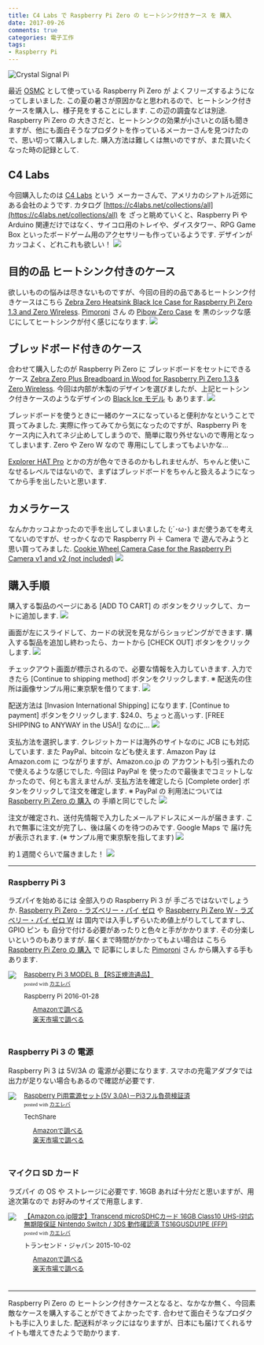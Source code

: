 ```yaml
---
title: C4 Labs で Raspberry Pi Zero の ヒートシンク付きケース を 購入
date: 2017-09-26
comments: true
categories: 電子工作
tags:
- Raspberry Pi
---
```


![](/images/raspi/crystal-signal-pi/crystal-signal-pi.jpg "Crystal Signal Pi")

最近 [OSMC](https://osmc.tv/) として使っている Raspberry Pi Zero が よくフリーズするようになってしまいました. この夏の暑さが原因かなと思われるので、ヒートシンク付きケースを購入し、様子見をすることにします. この辺の調査などは別途.
Raspberry Pi Zero の 大きさだと、ヒートシンクの効果が小さいとの話も聞きますが、他にも面白そうなプロダクトを作っているメーカーさんを見つけたので、思い切って購入しました. 購入方法は難しくは無いのですが、また買いたくなった時の記録として.


## C4 Labs
今回購入したのは [C4 Labs](https://c4labs.net/) という メーカーさんで、アメリカのシアトル近郊にある会社のようです.
カタログ [https://c4labs.net/collections/all](https://c4labs.net/collections/all) を ざっと眺めていくと、Raspberry Pi や Arduino 関連だけではなく、サイコロ用のトレイや、ダイスタワー、RPG Game Box といったボードゲーム用のアクセサリーも作っているようです. デザインがカッコよく、どれこれも欲しい！
![](/images/raspi/c4labs/purchase/01.png)


## 目的の品 ヒートシンク付きのケース
欲しいものの悩みは尽きないものですが、今回の目的の品であるヒートシンク付きケースはこちら [Zebra Zero Heatsink Black Ice Case for Raspberry Pi Zero 1.3 and Zero Wireless](https://c4labs.net/products/copy-of-zebra-zero-raspberry-pi-zero-case-type-2-black-ice-with-heatsink).
[Pimoroni](https://shop.pimoroni.com/) さん の [Pibow Zero Case](https://shop.pimoroni.com/products/pibow-zero-ver-1-3) を 黒のシックな感じにしてヒートシンクが付く感じになります.
![](/images/raspi/c4labs/purchase/02.png)


## ブレッドボード付きのケース
合わせて購入したのが Raspberry Pi Zero に ブレッドボードをセットにできるケース [Zebra Zero Plus Breadboard in Wood for Raspberry Pi Zero 1.3 & Zero Wireless](https://c4labs.net/products/zebra-zero-plus-for-raspberry-pi-zero-wood-1).
今回は内部が木製のデザインを選びましたが、上記ヒートシンク付きケースのようなデザインの [Black Ice モデル](https://c4labs.net/products/zebra-zero-plus-for-raspberry-pi-zero-black-ice) も あります.
![](/images/raspi/c4labs/purchase/03.png)

ブレッドボードを使うときに一緒のケースになっていると便利かなということで買ってみました.
実際に作ってみてから気になったのですが、Raspberry Pi を ケース内に入れてネジ止めしてしまうので、簡単に取り外せないので専用となってしまいます. Zero や Zero W なので 専用にしてしまってもよいかな...

[Explorer HAT Pro](https://shop.pimoroni.com/products/explorer-hat) とかの方が色々できるのかもしれませんが、ちゃんと使いこなせるレベルではないので、まずはブレッドボードをちゃんと扱えるようになってから手を出したいと思います.


## カメラケース
なんかカッコよかったので手を出してしまいました (;´･ω･)
まだ使うあてを考えてないのですが、せっかくなので Raspberry Pi ＋ Camera で 遊んでみようと思い買ってみました.
[Cookie Wheel Camera Case for the Raspberry Pi Camera v1 and v2 (not included)](https://c4labs.net/products/cookie-wheel-camera-case-for-the-raspberry-pi-camera-v1-and-v2-not-included)
![](/images/raspi/c4labs/purchase/04.png)


## 購入手順
購入する製品のページにある [ADD TO CART] の ボタンをクリックして、カートに追加します.
![](/images/raspi/c4labs/purchase/05.png)

画面が左にスライドして、カードの状況を見ながらショッピングができます.
購入する製品を追加し終わったら、カートから [CHECK OUT] ボタンをクリックします.
![](/images/raspi/c4labs/purchase/06.png)

チェックアウト画面が標示されるので、必要な情報を入力していきます.
入力できたら [Continue to shipping method] ボタンをクリックします.
※ 配送先の住所は画像サンプル用に東京駅を借りてます.
![](/images/raspi/c4labs/purchase/07.png)

配送方法は [Invasion International Shipping] になります.
[Continue to payment] ボタンをクリックします.
$24.0、ちょっと高いっす. [FREE SHIPPING to ANYWAY in the USA!] なのに...
![](/images/raspi/c4labs/purchase/08.png)

支払方法を選択します.
クレジットカードは海外のサイトなのに JCB にも対応しています. また PayPal、bitcoin なども使えます.
Amazon Pay は Amazon.com に つながりますが、Amazon.co.jp の アカウントも引っ張れたので使えるような感じでした. 今回は PayPal を 使ったので最後までコミットしなかったので、何とも言えませんが.
支払方法を確定したら [Complete order] ボタンをクリックして注文を確定します.
※ PayPal の 利用法については [Raspberry Pi Zero の 購入](/2016/11/13/Raspberry-Pi-Zeroの購入/) の 手順と同じでした
![](/images/raspi/c4labs/purchase/09.png)

注文が確定され、送付先情報で入力したメールアドレスにメールが届きます. これで無事に注文が完了し、後は届くのを待つのみです. Google Maps で 届け先が表示されます. (※ サンプル用で東京駅を指してます)
![](/images/raspi/c4labs/purchase/10.png)

約１週間ぐらいで届きました！
![](/images/raspi/c4labs/purchase/11.jpg)



- - - -
### Raspberry Pi 3
ラズパイを始めるには 全部入りの Raspberry Pi 3 が 手ごろではないでしょうか. <a href="//af.moshimo.com/af/c/click?a_id=860699&p_id=170&pc_id=185&pl_id=4062&s_v=b5Rz2P0601xu&url=http%3A%2F%2Fwww.amazon.co.jp%2Fexec%2Fobidos%2FASIN%2FB018K9NNJW%2Fref%3Dnosim" target="_blank" >Raspberry Pi Zero - ラズベリー・パイ ゼロ</a> や <a href="//af.moshimo.com/af/c/click?a_id=860699&p_id=170&pc_id=185&pl_id=4062&s_v=b5Rz2P0601xu&url=http%3A%2F%2Fwww.amazon.co.jp%2Fexec%2Fobidos%2FASIN%2FB01GFAIKMI%2Fref%3Dnosim" target="_blank" >Raspberry Pi Zero W - ラズベリー・パイ ゼロ W</a> は 国内では入手しずらいため値上がりしてしてますし、GPIO ピン も 自分で付ける必要があったりと色々と手がかかります. その分楽しいというのもありますが.
届くまで時間がかかってもよい場合は こちら [Raspberry Pi Zero の 購入](/2016/11/13/Raspberry-Pi-Zeroの購入/) で 記事にしました [Pimoroni](https://pimoroni.com/) さん から購入する手もあります.
<div class="kaerebalink-box" style="text-align:left;padding-bottom:20px;font-size:small;/zoom: 1;overflow: hidden;"><div class="kaerebalink-image" style="float:left;margin:0 15px 10px 0;"><a href="//af.moshimo.com/af/c/click?a_id=860699&p_id=170&pc_id=185&pl_id=4062&s_v=b5Rz2P0601xu&url=http%3A%2F%2Fwww.amazon.co.jp%2Fexec%2Fobidos%2FASIN%2FB01CFHHYF4%2Fref%3Dnosim" target="_blank" ><img src="https://images-fe.ssl-images-amazon.com/images/I/41zcKgUQXtL._SL160_.jpg" style="border: none;" /></a><img src="//i.moshimo.com/af/i/impression?a_id=860699&p_id=170&pc_id=185&pl_id=4062" width="1" height="1" style="border:none;"></div><div class="kaerebalink-info" style="line-height:120%;/zoom: 1;overflow: hidden;"><div class="kaerebalink-name" style="margin-bottom:10px;line-height:120%"><a href="//af.moshimo.com/af/c/click?a_id=860699&p_id=170&pc_id=185&pl_id=4062&s_v=b5Rz2P0601xu&url=http%3A%2F%2Fwww.amazon.co.jp%2Fexec%2Fobidos%2FASIN%2FB01CFHHYF4%2Fref%3Dnosim" target="_blank" >Raspberry Pi 3 MODEL B 【RS正規流通品】</a><img src="//i.moshimo.com/af/i/impression?a_id=860699&p_id=170&pc_id=185&pl_id=4062" width="1" height="1" style="border:none;"><div class="kaerebalink-powered-date" style="font-size:8pt;margin-top:5px;font-family:verdana;line-height:120%">posted with <a href="http://kaereba.com" rel="nofollow" target="_blank">カエレバ</a></div></div><div class="kaerebalink-detail" style="margin-bottom:5px;"> Raspberry Pi 2016-01-28    </div><div class="kaerebalink-link1" style="margin-top:10px;"><div class="shoplinkamazon" style="margin-right:5px;background: url('//img.yomereba.com/kl.gif') 0 0 no-repeat;padding: 2px 0 2px 18px;white-space: nowrap;"><a href="//af.moshimo.com/af/c/click?a_id=860699&p_id=170&pc_id=185&pl_id=4062&s_v=b5Rz2P0601xu&url=http%3A%2F%2Fwww.amazon.co.jp%2Fgp%2Fsearch%3Fkeywords%3DRaspberry%2520Pi%25203%26__mk_ja_JP%3D%25E3%2582%25AB%25E3%2582%25BF%25E3%2582%25AB%25E3%2583%258A" target="_blank" >Amazonで調べる</a><img src="//i.moshimo.com/af/i/impression?a_id=860699&p_id=170&pc_id=185&pl_id=4062" width="1" height="1" style="border:none;"></div><div class="shoplinkrakuten" style="margin-right:5px;background: url('//img.yomereba.com/kl.gif') 0 -50px no-repeat;padding: 2px 0 2px 18px;white-space: nowrap;"><a href="//af.moshimo.com/af/c/click?a_id=862013&p_id=54&pc_id=54&pl_id=616&s_v=b5Rz2P0601xu&url=http%3A%2F%2Fsearch.rakuten.co.jp%2Fsearch%2Fmall%2FRaspberry%2520Pi%25203%2F-%2Ff.1-p.1-s.1-sf.0-st.A-v.2%3Fx%3D0" target="_blank" >楽天市場で調べる</a><img src="//i.moshimo.com/af/i/impression?a_id=862013&p_id=54&pc_id=54&pl_id=616" width="1" height="1" style="border:none;"></div></div></div><div class="booklink-footer" style="clear: left"></div></div>

### Raspberry Pi 3 の 電源
Raspberry Pi 3 は 5V/3A の 電源が必要になります. スマホの充電アダプタでは出力が足りない場合もあるので確認が必要です.
<div class="kaerebalink-box" style="text-align:left;padding-bottom:20px;font-size:small;/zoom: 1;overflow: hidden;"><div class="kaerebalink-image" style="float:left;margin:0 15px 10px 0;"><a href="//af.moshimo.com/af/c/click?a_id=860699&p_id=170&pc_id=185&pl_id=4062&s_v=b5Rz2P0601xu&url=http%3A%2F%2Fwww.amazon.co.jp%2Fexec%2Fobidos%2FASIN%2FB01N8ZIJL8%2Fref%3Dnosim" target="_blank" ><img src="https://images-fe.ssl-images-amazon.com/images/I/41p5wekKaIL._SL160_.jpg" style="border: none;" /></a><img src="//i.moshimo.com/af/i/impression?a_id=860699&p_id=170&pc_id=185&pl_id=4062" width="1" height="1" style="border:none;"></div><div class="kaerebalink-info" style="line-height:120%;/zoom: 1;overflow: hidden;"><div class="kaerebalink-name" style="margin-bottom:10px;line-height:120%"><a href="//af.moshimo.com/af/c/click?a_id=860699&p_id=170&pc_id=185&pl_id=4062&s_v=b5Rz2P0601xu&url=http%3A%2F%2Fwww.amazon.co.jp%2Fexec%2Fobidos%2FASIN%2FB01N8ZIJL8%2Fref%3Dnosim" target="_blank" >Raspberry Pi用電源セット(5V 3.0A)－Pi3フル負荷検証済</a><img src="//i.moshimo.com/af/i/impression?a_id=860699&p_id=170&pc_id=185&pl_id=4062" width="1" height="1" style="border:none;"><div class="kaerebalink-powered-date" style="font-size:8pt;margin-top:5px;font-family:verdana;line-height:120%">posted with <a href="http://kaereba.com" rel="nofollow" target="_blank">カエレバ</a></div></div><div class="kaerebalink-detail" style="margin-bottom:5px;"> TechShare     </div><div class="kaerebalink-link1" style="margin-top:10px;"><div class="shoplinkamazon" style="margin-right:5px;background: url('//img.yomereba.com/kl.gif') 0 0 no-repeat;padding: 2px 0 2px 18px;white-space: nowrap;"><a href="//af.moshimo.com/af/c/click?a_id=860699&p_id=170&pc_id=185&pl_id=4062&s_v=b5Rz2P0601xu&url=http%3A%2F%2Fwww.amazon.co.jp%2Fgp%2Fsearch%3Fkeywords%3DRaspberry%2520Pi%25203%2520%25E9%259B%25BB%25E6%25BA%2590%25203A%26__mk_ja_JP%3D%25E3%2582%25AB%25E3%2582%25BF%25E3%2582%25AB%25E3%2583%258A" target="_blank" >Amazonで調べる</a><img src="//i.moshimo.com/af/i/impression?a_id=860699&p_id=170&pc_id=185&pl_id=4062" width="1" height="1" style="border:none;"></div><div class="shoplinkrakuten" style="margin-right:5px;background: url('//img.yomereba.com/kl.gif') 0 -50px no-repeat;padding: 2px 0 2px 18px;white-space: nowrap;"><a href="//af.moshimo.com/af/c/click?a_id=862013&p_id=54&pc_id=54&pl_id=616&s_v=b5Rz2P0601xu&url=http%3A%2F%2Fsearch.rakuten.co.jp%2Fsearch%2Fmall%2FRaspberry%2520Pi%25203%2520%25E9%259B%25BB%25E6%25BA%2590%25203A%2F-%2Ff.1-p.1-s.1-sf.0-st.A-v.2%3Fx%3D0" target="_blank" >楽天市場で調べる</a><img src="//i.moshimo.com/af/i/impression?a_id=862013&p_id=54&pc_id=54&pl_id=616" width="1" height="1" style="border:none;"></div></div></div><div class="booklink-footer" style="clear: left"></div></div>

### マイクロ SD カード
ラズパイ の OS や ストレージに必要です. 16GB あれば十分だと思いますが、用途次第なので お好みのサイズで用意します.
<div class="kaerebalink-box" style="text-align:left;padding-bottom:20px;font-size:small;/zoom: 1;overflow: hidden;"><div class="kaerebalink-image" style="float:left;margin:0 15px 10px 0;"><a href="//af.moshimo.com/af/c/click?a_id=860699&p_id=170&pc_id=185&pl_id=4062&s_v=b5Rz2P0601xu&url=http%3A%2F%2Fwww.amazon.co.jp%2Fexec%2Fobidos%2FASIN%2FB015J44QS8%2Fref%3Dnosim" target="_blank" ><img src="https://images-fe.ssl-images-amazon.com/images/I/51JBMptiJgL._SL160_.jpg" style="border: none;" /></a><img src="//i.moshimo.com/af/i/impression?a_id=860699&p_id=170&pc_id=185&pl_id=4062" width="1" height="1" style="border:none;"></div><div class="kaerebalink-info" style="line-height:120%;/zoom: 1;overflow: hidden;"><div class="kaerebalink-name" style="margin-bottom:10px;line-height:120%"><a href="//af.moshimo.com/af/c/click?a_id=860699&p_id=170&pc_id=185&pl_id=4062&s_v=b5Rz2P0601xu&url=http%3A%2F%2Fwww.amazon.co.jp%2Fexec%2Fobidos%2FASIN%2FB015J44QS8%2Fref%3Dnosim" target="_blank" >【Amazon.co.jp限定】Transcend microSDHCカード 16GB Class10 UHS-I対応 無期限保証 Nintendo Switch / 3DS 動作確認済 TS16GUSDU1PE (FFP)</a><img src="//i.moshimo.com/af/i/impression?a_id=860699&p_id=170&pc_id=185&pl_id=4062" width="1" height="1" style="border:none;"><div class="kaerebalink-powered-date" style="font-size:8pt;margin-top:5px;font-family:verdana;line-height:120%">posted with <a href="http://kaereba.com" rel="nofollow" target="_blank">カエレバ</a></div></div><div class="kaerebalink-detail" style="margin-bottom:5px;"> トランセンド・ジャパン 2015-10-02    </div><div class="kaerebalink-link1" style="margin-top:10px;"><div class="shoplinkamazon" style="margin-right:5px;background: url('//img.yomereba.com/kl.gif') 0 0 no-repeat;padding: 2px 0 2px 18px;white-space: nowrap;"><a href="//af.moshimo.com/af/c/click?a_id=860699&p_id=170&pc_id=185&pl_id=4062&s_v=b5Rz2P0601xu&url=http%3A%2F%2Fwww.amazon.co.jp%2Fgp%2Fsearch%3Fkeywords%3DTranscend%2520microSDHC%25E3%2582%25AB%25E3%2583%25BC%25E3%2583%2589%26__mk_ja_JP%3D%25E3%2582%25AB%25E3%2582%25BF%25E3%2582%25AB%25E3%2583%258A" target="_blank" >Amazonで調べる</a><img src="//i.moshimo.com/af/i/impression?a_id=860699&p_id=170&pc_id=185&pl_id=4062" width="1" height="1" style="border:none;"></div><div class="shoplinkrakuten" style="margin-right:5px;background: url('//img.yomereba.com/kl.gif') 0 -50px no-repeat;padding: 2px 0 2px 18px;white-space: nowrap;"><a href="//af.moshimo.com/af/c/click?a_id=862013&p_id=54&pc_id=54&pl_id=616&s_v=b5Rz2P0601xu&url=http%3A%2F%2Fsearch.rakuten.co.jp%2Fsearch%2Fmall%2FTranscend%2520microSDHC%25E3%2582%25AB%25E3%2583%25BC%25E3%2583%2589%2F-%2Ff.1-p.1-s.1-sf.0-st.A-v.2%3Fx%3D0" target="_blank" >楽天市場で調べる</a><img src="//i.moshimo.com/af/i/impression?a_id=862013&p_id=54&pc_id=54&pl_id=616" width="1" height="1" style="border:none;"></div></div></div><div class="booklink-footer" style="clear: left"></div></div>



- - - -
Raspberry Pi Zero の ヒートシンク付きケースとなると、なかなか無く、今回素敵なケースを購入することができてよかったです. 合わせて面白そうなプロダクトも手に入りました.
配送料がネックにはなりますが、日本にも届けてくれるサイトも増えてきたようで助かります.
